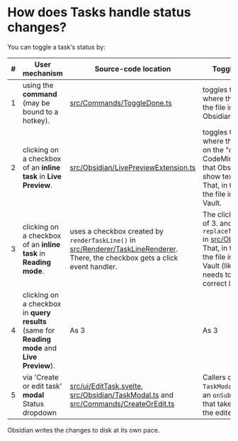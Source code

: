 # How does Tasks handle status changes?

You can toggle a task‘s status by:

| #   | User mechanism                                                                                | Source-code location                                                                                                                                                                                                                                                                                                                                                         | Toggle behaviour                                                                                                                                                                                                                                                                              |
| --- | --------------------------------------------------------------------------------------------- | ---------------------------------------------------------------------------------------------------------------------------------------------------------------------------------------------------------------------------------------------------------------------------------------------------------------------------------------------------------------------------- | --------------------------------------------------------------------------------------------------------------------------------------------------------------------------------------------------------------------------------------------------------------------------------------------- |
| 1   | using the **command** (may be bound to a hotkey).                                             | [src/Commands/ToggleDone.ts](https://github.com/obsidian-tasks-group/obsidian-tasks/blob/main/src/Commands/ToggleDone.ts)                                                                                                                                                                                                                                                    | toggles the line directly where the cursor is in the file inside Obsidian's vault.                                                                                                                                                                                                            |
| 2   | clicking on a checkbox of an **inline task** in **Live Preview**.                             | [src/Obsidian/LivePreviewExtension.ts](https://github.com/obsidian-tasks-group/obsidian-tasks/blob/main/src/Obsidian/LivePreviewExtension.ts)                                                                                                                                                                                                                                | toggles the line directly where the checkbox is on the "document" of CodeMirror (the library that Obsidian uses to show text on screen).<br>That, in turn, updates the file in Obsidian's Vault.                                                                                              |
| 3   | clicking on a checkbox of an **inline task** in **Reading mode**.                             | uses a checkbox created by `renderTaskLine()` in [src/Renderer/TaskLineRenderer](https://github.com/obsidian-tasks-group/obsidian-tasks/blob/main/src/Renderer/TaskLineRenderer.ts).<br>There, the checkbox gets a click event handler.                                                                                                                                      | The click event listener of 3. and 4. uses `replaceTaskWithTasks()` in [src/Obsidian/File.ts](https://github.com/obsidian-tasks-group/obsidian-tasks/blob/main/src/Obsidian/File.ts).<br>That, in turn, updates the file in Obsidian‘s Vault (like 1, but it needs to find the correct line). |
| 4   | clicking on a checkbox in **query results** (same for **Reading mode** and **Live Preview**). | As 3                                                                                                                                                                                                                                                                                                                                                                         | As 3                                                                                                                                                                                                                                                                                          |
| 5   | via 'Create or edit task' **modal** Status dropdown                                           | [src/ui/EditTask.svelte](https://github.com/obsidian-tasks-group/obsidian-tasks/blob/main/src/ui/EditTask.svelte), [src/Obsidian/TaskModal.ts](https://github.com/obsidian-tasks-group/obsidian-tasks/blob/main/src/Obsidian/TaskModal.ts) and [src/Commands/CreateOrEdit.ts](https://github.com/obsidian-tasks-group/obsidian-tasks/blob/main/src/Commands/CreateOrEdit.ts) | Callers of `new TaskModal(...)` pass in an `onSubmit()` callback that take care of saving the edited task.                                                                                                                                                                                    |

Obsidian writes the changes to disk at its own pace.
